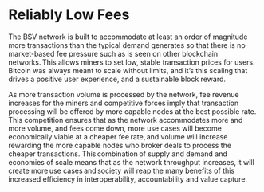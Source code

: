 # Reliably Low Fees

The BSV network is built to accommodate at least an order of magnitude more transactions than the typical demand generates so that there is no market-based fee pressure such as is seen on other blockchain networks. This allows miners to set low, stable transaction prices for users.  Bitcoin was always meant to scale without limits, and it’s this scaling that drives a positive user experience, and a sustainable block reward.

As more transaction volume is processed by the network, fee revenue increases for the miners and competitive forces imply that transaction processing will be offered by more capable nodes at the best possible rate. This competition ensures that as the network accommodates more and more volume, and fees come down, more use cases will become economically viable at a cheaper fee rate, and volume will increase rewarding the more capable nodes who broker deals to process the cheaper transactions. This combination of supply and demand and economies of scale means that as the network throughput increases, it will create more use cases and society will reap the many benefits of this increased efficiency in interoperability, accountability and value capture.
